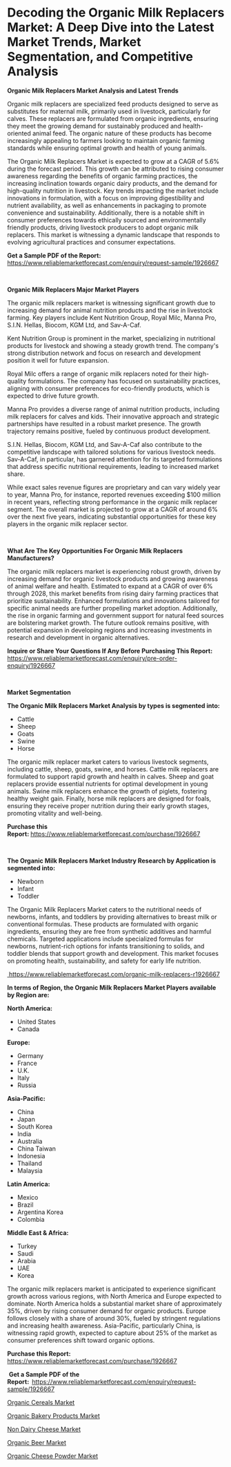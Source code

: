 <p><h1>Decoding the Organic Milk Replacers Market: A Deep Dive into the Latest Market Trends, Market Segmentation, and Competitive Analysis</h1></p><p><strong>Organic Milk Replacers Market Analysis and Latest Trends</strong></p>
<p><p>Organic milk replacers are specialized feed products designed to serve as substitutes for maternal milk, primarily used in livestock, particularly for calves. These replacers are formulated from organic ingredients, ensuring they meet the growing demand for sustainably produced and health-oriented animal feed. The organic nature of these products has become increasingly appealing to farmers looking to maintain organic farming standards while ensuring optimal growth and health of young animals.</p><p>The Organic Milk Replacers Market is expected to grow at a CAGR of 5.6% during the forecast period. This growth can be attributed to rising consumer awareness regarding the benefits of organic farming practices, the increasing inclination towards organic dairy products, and the demand for high-quality nutrition in livestock. Key trends impacting the market include innovations in formulation, with a focus on improving digestibility and nutrient availability, as well as enhancements in packaging to promote convenience and sustainability. Additionally, there is a notable shift in consumer preferences towards ethically sourced and environmentally friendly products, driving livestock producers to adopt organic milk replacers. This market is witnessing a dynamic landscape that responds to evolving agricultural practices and consumer expectations.</p></p>
<p><strong>Get a Sample PDF of the Report:&nbsp;</strong> <a href="https://www.reliablemarketforecast.com/enquiry/request-sample/1926667?utm_campaign=1144&utm_medium=2&utm_source=Github&utm_content=ia&utm_term=14022025&utm_id=organic-milk-replacers">https://www.reliablemarketforecast.com/enquiry/request-sample/1926667</a></p>
<p>&nbsp;</p>
<p><strong>Organic Milk Replacers Major Market Players</strong></p>
<p><p>The organic milk replacers market is witnessing significant growth due to increasing demand for animal nutrition products and the rise in livestock farming. Key players include Kent Nutrition Group, Royal Milc, Manna Pro, S.I.N. Hellas, Biocom, KGM Ltd, and Sav-A-Caf. </p><p>Kent Nutrition Group is prominent in the market, specializing in nutritional products for livestock and showing a steady growth trend. The company's strong distribution network and focus on research and development position it well for future expansion.</p><p>Royal Milc offers a range of organic milk replacers noted for their high-quality formulations. The company has focused on sustainability practices, aligning with consumer preferences for eco-friendly products, which is expected to drive future growth. </p><p>Manna Pro provides a diverse range of animal nutrition products, including milk replacers for calves and kids. Their innovative approach and strategic partnerships have resulted in a robust market presence. The growth trajectory remains positive, fueled by continuous product development.</p><p>S.I.N. Hellas, Biocom, KGM Ltd, and Sav-A-Caf also contribute to the competitive landscape with tailored solutions for various livestock needs. Sav-A-Caf, in particular, has garnered attention for its targeted formulations that address specific nutritional requirements, leading to increased market share.</p><p>While exact sales revenue figures are proprietary and can vary widely year to year, Manna Pro, for instance, reported revenues exceeding $100 million in recent years, reflecting strong performance in the organic milk replacer segment. The overall market is projected to grow at a CAGR of around 6% over the next five years, indicating substantial opportunities for these key players in the organic milk replacer sector.</p></p>
<p>&nbsp;</p>
<p><strong>What Are The Key Opportunities For Organic Milk Replacers Manufacturers?</strong></p>
<p><p>The organic milk replacers market is experiencing robust growth, driven by increasing demand for organic livestock products and growing awareness of animal welfare and health. Estimated to expand at a CAGR of over 6% through 2028, this market benefits from rising dairy farming practices that prioritize sustainability. Enhanced formulations and innovations tailored for specific animal needs are further propelling market adoption. Additionally, the rise in organic farming and government support for natural feed sources are bolstering market growth. The future outlook remains positive, with potential expansion in developing regions and increasing investments in research and development in organic alternatives.</p></p>
<p><strong>Inquire or Share Your Questions If Any Before Purchasing This Report:</strong> <a href="https://www.reliablemarketforecast.com/enquiry/pre-order-enquiry/1926667?utm_campaign=1144&utm_medium=2&utm_source=Github&utm_content=ia&utm_term=14022025&utm_id=organic-milk-replacers">https://www.reliablemarketforecast.com/enquiry/pre-order-enquiry/1926667</a></p>
<p>&nbsp;</p>
<p><strong>Market Segmentation</strong></p>
<p><strong>The Organic Milk Replacers Market Analysis by types is segmented into:</strong></p>
<p><ul><li>Cattle</li><li>Sheep</li><li>Goats</li><li>Swine</li><li>Horse</li></ul></p>
<p><p>The organic milk replacer market caters to various livestock segments, including cattle, sheep, goats, swine, and horses. Cattle milk replacers are formulated to support rapid growth and health in calves. Sheep and goat replacers provide essential nutrients for optimal development in young animals. Swine milk replacers enhance the growth of piglets, fostering healthy weight gain. Finally, horse milk replacers are designed for foals, ensuring they receive proper nutrition during their early growth stages, promoting vitality and well-being.</p></p>
<p><strong>Purchase this Report:&nbsp;</strong><a href="https://www.reliablemarketforecast.com/purchase/1926667?utm_campaign=1144&utm_medium=2&utm_source=Github&utm_content=ia&utm_term=14022025&utm_id=organic-milk-replacers">https://www.reliablemarketforecast.com/purchase/1926667</a></p>
<p>&nbsp;</p>
<p><strong>The Organic Milk Replacers Market Industry Research by Application is segmented into:</strong></p>
<p><ul><li>Newborn</li><li>Infant</li><li>Toddler</li></ul></p>
<p><p>The Organic Milk Replacers Market caters to the nutritional needs of newborns, infants, and toddlers by providing alternatives to breast milk or conventional formulas. These products are formulated with organic ingredients, ensuring they are free from synthetic additives and harmful chemicals. Targeted applications include specialized formulas for newborns, nutrient-rich options for infants transitioning to solids, and toddler blends that support growth and development. This market focuses on promoting health, sustainability, and safety for early life nutrition.</p></p>
<p><a href="https://www.reliablemarketforecast.com/organic-milk-replacers-r1926667?utm_campaign=1144&utm_medium=2&utm_source=Github&utm_content=ia&utm_term=14022025&utm_id=organic-milk-replacers">&nbsp;https://www.reliablemarketforecast.com/organic-milk-replacers-r1926667</a></p>
<p><strong>In terms of Region, the Organic Milk Replacers Market Players available by Region are:</strong></p>
<p>
    <p> <strong> North America: </strong>
        <ul>
            <li>United States</li>
            <li>Canada</li>
        </ul>
        </p> 
    <p> <strong> Europe: </strong>
        <ul>
            <li>Germany</li>
            <li>France</li>
            <li>U.K.</li>
            <li>Italy</li>
            <li>Russia</li>
        </ul>
        </p> 
    <p> <strong> Asia-Pacific: </strong>
        <ul>
            <li>China</li>
            <li>Japan</li>
            <li>South Korea</li>
            <li>India</li>
            <li>Australia</li>
            <li>China Taiwan</li>
            <li>Indonesia</li>
            <li>Thailand</li>
            <li>Malaysia</li>
        </ul>
        </p> 
    <p> <strong> Latin America: </strong>
        <ul>
            <li>Mexico</li>
            <li>Brazil</li>
            <li>Argentina Korea</li>
            <li>Colombia</li>
        </ul>
        </p> 
    <p> <strong> Middle East & Africa: </strong>
        <ul>
            <li>Turkey</li>
            <li>Saudi</li>
            <li>Arabia</li>
            <li>UAE</li>
            <li>Korea</li>
        </ul>
    </p>
    </p>
<p><p>The organic milk replacers market is anticipated to experience significant growth across various regions, with North America and Europe expected to dominate. North America holds a substantial market share of approximately 35%, driven by rising consumer demand for organic products. Europe follows closely with a share of around 30%, fueled by stringent regulations and increasing health awareness. Asia-Pacific, particularly China, is witnessing rapid growth, expected to capture about 25% of the market as consumer preferences shift toward organic options.</p></p>
<p><strong>Purchase this Report: </strong><a href="https://www.reliablemarketforecast.com/purchase/1926667?utm_campaign=1144&utm_medium=2&utm_source=Github&utm_content=ia&utm_term=14022025&utm_id=organic-milk-replacers">https://www.reliablemarketforecast.com/purchase/1926667</a></p>
<p>&nbsp;<strong>Get a Sample PDF of the Report:&nbsp;&nbsp;</strong><a href="https://www.reliablemarketforecast.com/enquiry/request-sample/1926667?utm_campaign=1144&utm_medium=2&utm_source=Github&utm_content=ia&utm_term=14022025&utm_id=organic-milk-replacers">https://www.reliablemarketforecast.com/enquiry/request-sample/1926667</a></p>
<p><strong></strong></p>
<p><p><a href="https://github.com/kovasovitzzg/Market-Research-Report-List-1/blob/main/organic-cereals-market.md?utm_campaign=1144&utm_medium=2&utm_source=Github&utm_content=ia&utm_term=14022025&utm_id=organic-milk-replacers">Organic Cereals Market</a></p><p><a href="https://github.com/zsibaqalia/Market-Research-Report-List-1/blob/main/organic-bakery-products-market.md?utm_campaign=1144&utm_medium=2&utm_source=Github&utm_content=ia&utm_term=14022025&utm_id=organic-milk-replacers">Organic Bakery Products Market</a></p><p><a href="https://github.com/raaschadonle/Market-Research-Report-List-1/blob/main/non-dairy-cheese-market.md?utm_campaign=1144&utm_medium=2&utm_source=Github&utm_content=ia&utm_term=14022025&utm_id=organic-milk-replacers">Non Dairy Cheese Market</a></p><p><a href="https://github.com/palenjeppecd/Market-Research-Report-List-1/blob/main/organic-beer-market.md?utm_campaign=1144&utm_medium=2&utm_source=Github&utm_content=ia&utm_term=14022025&utm_id=organic-milk-replacers">Organic Beer Market</a></p><p><a href="https://github.com/mabutironaldo/Market-Research-Report-List-7/blob/main/organic-cheese-powder-market.md?utm_campaign=1144&utm_medium=2&utm_source=Github&utm_content=ia&utm_term=14022025&utm_id=organic-milk-replacers">Organic Cheese Powder Market</a></p></p>